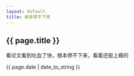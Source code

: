 ```yaml
---
layout: default
title: 根本停不下来
---
```


## {{ page.title }}  
看论文看到吐血了快，根本停不下来，看着还挺上瘾的


{{ page.date | date_to_string }}